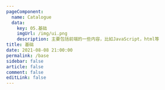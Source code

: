 ```yaml
---
pageComponent: 
  name: Catalogue
  data: 
    key: 05.基础
    imgUrl: /img/ui.png
    description: 主要包括前端的一些内容，比如JavaScript，html等
title: 基础
date: 2021-08-08 21:00:00
permalink: /base
sidebar: false
article: false
comment: false
editLink: false
---
```


